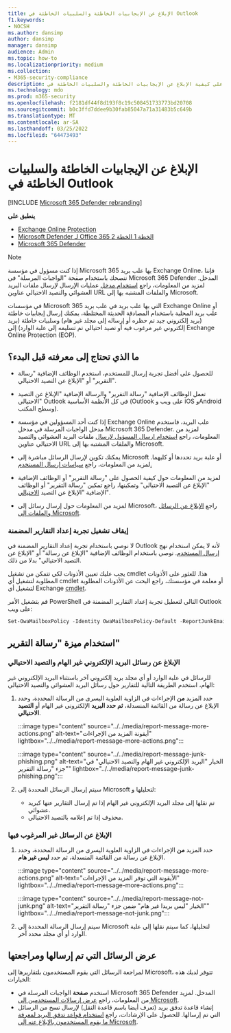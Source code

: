 ```yaml
---
title: الإبلاغ عن الإيجابيات الخاطئة والسلبيات الخاطئة في Outlook
f1.keywords:
- NOCSH
ms.author: dansimp
author: dansimp
manager: dansimp
audience: Admin
ms.topic: how-to
ms.localizationpriority: medium
ms.collection:
- M365-security-compliance
description: تعرف على كيفية الإبلاغ عن الإيجابيات الخاطئة والسلبيات الخاطئة في Outlook باستخدام ميزة "رسالة التقرير".
ms.technology: mdo
ms.prod: m365-security
ms.openlocfilehash: f2181df44f8d193f8c19c508451733773bd20708
ms.sourcegitcommit: b0c3ffd7ddee9b30fab85047a71a31483b5c649b
ms.translationtype: MT
ms.contentlocale: ar-SA
ms.lasthandoff: 03/25/2022
ms.locfileid: "64473493"
---
```

# <a name="report-false-positives-and-false-negatives-in-outlook"></a>الإبلاغ عن الإيجابيات الخاطئة والسلبيات الخاطئة في Outlook

[!INCLUDE [Microsoft 365 Defender rebranding](../includes/microsoft-defender-for-office.md)]

**ينطبق على**
- [Exchange Online Protection](exchange-online-protection-overview.md)
- [Microsoft Defender لـ Office 365 الخطة 1 الخطة 2](defender-for-office-365.md)
- [Microsoft 365 Defender](../defender/microsoft-365-defender.md)

> [!NOTE]
> إذا كنت مسؤول في مؤسسة Microsoft 365 بها علب بريد Exchange Online، فإننا ننصحك باستخدام صفحة "الواجبات المرسلة" في Microsoft 365 Defender المدخل. لمزيد من المعلومات، راجع [استخدام مدخل](admin-submission.md) عمليات الإرسال لإرسال ملفات البريد العشوائي والتصيد الاحتيالي عناوين URL والملفات المشتبه بها إلى Microsoft.

في مؤسسات Microsoft 365 التي بها علب بريد في علب بريد Exchange Online أو علب بريد المحلية باستخدام المصادقة الحديثة المختلطة، يمكنك إرسال إيجابيات خاطئة (بريد إلكتروني جيد تم حظره أو إرساله إلى مجلد غير هام) وسلبيات خاطئة (بريد إلكتروني غير مرغوب فيه أو تصيد احتيالي تم تسليمه إلى علبة الوارد) إلى Exchange Online Protection (EOP).

## <a name="what-do-you-need-to-know-before-you-begin"></a>ما الذي تحتاج إلى معرفته قبل البدء؟

- للحصول على أفضل تجربة إرسال للمستخدم، استخدم الوظائف الإضافية "رسالة التقرير" أو "الإبلاغ عن التصيد الاحتيالي".

- تعمل الوظائف الإضافية "رسالة التقرير" والرسالة الإضافية "الإبلاغ عن التصيد الاحتيالي" Outlook في كل الأنظمة الأساسية (Outlook على ويب و iOS وAndroid وسطح المكتب).

- إذا كنت أحد المسؤولين في مؤسسة Exchange Online علب البريد، فاستخدم مدخل الواجبات المرسلة في مدخل Microsoft 365 Defender. لمزيد من المعلومات، راجع [استخدام إرسال المسؤول لإرسال](admin-submission.md) ملفات البريد العشوائي والتصيد الاحتيالي عناوين URL والملفات المشتبه بها إلى Microsoft.

- يمكنك تكوين لإرسال الرسائل مباشرة إلى Microsoft أو علبة بريد تحددها أو كليهما. لمزيد من المعلومات، راجع [سياسات إرسال المستخدم.](user-submission.md)

- لمزيد من المعلومات حول كيفية الحصول على "رسالة التقرير" أو الوظائف الإضافية "الإبلاغ عن التصيد الاحتيالي" وتمكينها، راجع تمكين "رسالة التقرير" أو الوظائف الإضافية "الإبلاغ عن التصيد [الاحتيالي](enable-the-report-message-add-in.md)".

- لمزيد من المعلومات حول إرسال رسائل إلى Microsoft، راجع [الإبلاغ عن الرسائل والملفات إلى Microsoft](report-junk-email-messages-to-microsoft.md).

### <a name="turn-off-the-built-in-reporting-experience"></a>إيقاف تشغيل تجربة إعداد التقارير المضمنة

لا نوصي باستخدام تجربة إعداد التقارير المضمنة في Outlook لأنه لا يمكن استخدام نهج [إرسال المستخدم](./user-submission.md). نوصي باستخدام الوظائف الإضافية "الإبلاغ عن رسالة" أو "الإبلاغ عن التصيد الاحتيالي" بدلا من ذلك.

يجب عليك تعيين الأذونات لكي تتمكن من تشغيل cmdlet هذا. للعثور على الأذونات المطلوبة لتشغيل أي cmdlet أو معلمة في مؤسستك، راجع البحث عن الأذونات المطلوبة لتشغيل أي Exchange [cmdlet](/powershell/exchange/find-exchange-cmdlet-permissions).

قم بتشغيل الأمر PowerShell التالي لتعطيل تجربة إعداد التقارير المضمنة في Outlook على ويب:

```powershell
Set-OwaMailboxPolicy -Identity OwaMailboxPolicy-Default -ReportJunkEmailEnabled $false
```


## <a name="use-the-report-message-feature"></a>استخدام ميزة "رسالة التقرير"

### <a name="report-junk-and-phishing-messages"></a>الإبلاغ عن رسائل البريد الإلكتروني غير الهام والتصيد الاحتيالي

للرسائل في علبة الوارد أو أي مجلد بريد إلكتروني آخر باستثناء البريد الإلكتروني غير الهام، استخدم الطريقة التالية للتقارير حول رسائل البريد العشوائي والتصيد الاحتيالي:

1. حدد المزيد **من** الإجراءات في الزاوية العلوية اليسرى من الرسالة المحددة، وحدد الإبلاغ عن رسالة من القائمة  المنسدلة، **ثم حدد البريد** الإلكتروني غير الهام أو **التصيد الاحتيالي**.

   :::image type="content" source="../../media/report-message-more-actions.png" alt-text="أيقونة المزيد من الإجراءات" lightbox="../../media/report-message-more-actions.png":::

   :::image type="content" source="../../media/report-message-junk-phishing.png" alt-text="الخيار &quot;البريد الإلكتروني غير الهام والتصيد الاحتيالي&quot; في جزء &quot;رسالة التقرير&quot;" lightbox="../../media/report-message-junk-phishing.png":::

2. سيتم إرسال الرسائل المحددة إلى Microsoft لتحليلها و:
   - تم نقلها إلى مجلد البريد الإلكتروني غير الهام إذا تم إرسال التقارير عنها كبريد عشوائي.
   - محذوف إذا تم إعلامه بالتصيد الاحتيالي.

### <a name="report-messages-that-are-not-junk"></a>الإبلاغ عن الرسائل غير المرغوب فيها

1. حدد المزيد **من** الإجراءات في الزاوية العلوية اليسرى من الرسالة المحددة، وحدد الإبلاغ عن رسالة من القائمة  المنسدلة، ثم حدد **ليس غير هام**.

   :::image type="content" source="../../media/report-message-more-actions.png" alt-text="الأيقونة التي توفر المزيد من الإجراءات" lightbox="../../media/report-message-more-actions.png":::

   :::image type="content" source="../../media/report-message-not-junk.png" alt-text="الخيار &quot;ليس بريدا غير هام&quot; ضمن جزء &quot;رسالة التقرير&quot;" lightbox="../../media/report-message-not-junk.png":::

2. سيتم إرسال الرسالة المحددة إلى Microsoft لتحليلها، كما سيتم نقلها إلى علبة الوارد أو أي مجلد محدد آخر.

## <a name="view-and-review-reported-messages"></a>عرض الرسائل التي تم إرسالها ومراجعتها

لمراجعة الرسائل التي يقوم المستخدمون بلتقاريرها إلى Microsoft، تتوفر لديك هذه الخيارات:

- استخدم **صفحة** الواجبات المرسلة في Microsoft 365 Defender المدخل. لمزيد من المعلومات، راجع [عرض إرسالات المستخدمين إلى Microsoft](admin-submission.md#view-user-submissions-to-microsoft).
- إنشاء قاعدة تدفق بريد (تعرف أيضا باسم قاعدة النقل) لإرسال نسخ من الرسائل التي تم إرسالها. للحصول على الإرشادات، راجع [استخدام قواعد تدفق البريد لمعرفة ما يقوم المستخدمون بالإبلاغ عنه إلى Microsoft](/exchange/security-and-compliance/mail-flow-rules/use-rules-to-see-what-users-are-reporting-to-microsoft).
